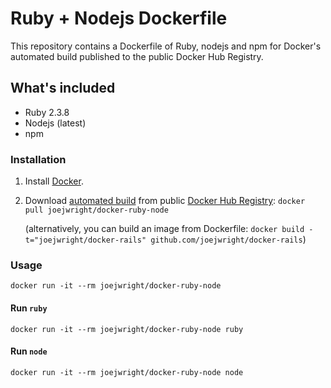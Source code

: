 # Ruby + Nodejs Dockerfile

This repository contains a Dockerfile of Ruby, nodejs and npm for Docker's automated build published to the public Docker Hub Registry.

## What's included
- Ruby 2.3.8
- Nodejs (latest)
- npm

### Installation
1. Install [Docker](https://www.docker.com/).

2. Download [automated build](https://registry.hub.docker.com/u/mwallasch/docker-ruby-node/) from public [Docker Hub Registry](https://registry.hub.docker.com/): `docker pull joejwright/docker-ruby-node`

   (alternatively, you can build an image from Dockerfile: `docker build -t="joejwright/docker-rails" github.com/joejwright/docker-rails`)


### Usage

    docker run -it --rm joejwright/docker-ruby-node

#### Run `ruby`

    docker run -it --rm joejwright/docker-ruby-node ruby

#### Run `node`

    docker run -it --rm joejwright/docker-ruby-node node
